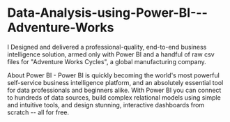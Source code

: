 # Data-Analysis-using-Power-BI---Adventure-Works
I Designed and delivered a professional-quality, end-to-end business intelligence solution, armed only with Power BI and a handful of raw csv files for "Adventure Works Cycles", a global manufacturing company.

About Power BI - Power BI is quickly becoming the world's most powerful self-service business intelligence platform, and an absolutely essential tool for data professionals and beginners alike. With Power BI you can connect to hundreds of data sources, build complex relational models using simple and intuitive tools, and design stunning, interactive dashboards from scratch -- all for free.
